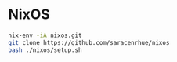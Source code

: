 # NixOS

```bash
nix-env -iA nixos.git
git clone https://github.com/saracenrhue/nixos
bash ./nixos/setup.sh
```
